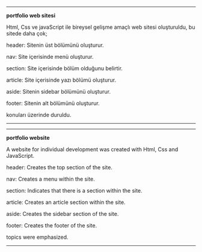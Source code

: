 ***
**portfolio web sitesi**


Html, Css ve javaScript ile bireysel gelişme amaçlı web sitesi oluşturuldu, bu sitede daha çok;

header: Sitenin üst bölümünü oluşturur.


nav: Site içerisinde menü oluşturur.


section: Site içerisinde bölüm olduğunu belirtir.


article: Site içerisinde yazı bölümü oluşturur.


aside: Sitenin sidebar bölümünü oluşturur.


footer: Sitenin alt bölümünü oluşturur.

konuları üzerinde duruldu.
***
***
**portfolio website**


A website for individual development was created with Html, Css and JavaScript.

header: Creates the top section of the site.


nav: Creates a menu within the site.


section: Indicates that there is a section within the site.


article: Creates an article section within the site.


aside: Creates the sidebar section of the site.


footer: Creates the footer of the site.

topics were emphasized.
***
